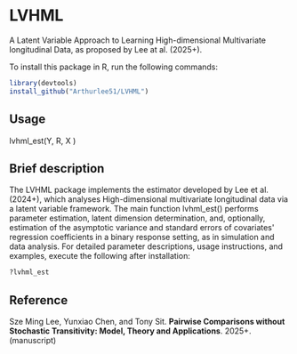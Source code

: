 # LVHML
A Latent Variable Approach to Learning High-dimensional Multivariate longitudinal Data, as proposed by Lee at al. (2025+).

To install this package in R, run the following commands:  

```R
library(devtools) 
install_github("Arthurlee51/LVHML")
```

## Usage 
lvhml_est(Y, R, X ) 


## Brief description
The LVHML package implements the estimator developed by Lee et al. (2024+), which analyses High-dimensional multivariate longitudinal data via a latent variable framework. The main function lvhml_est() performs parameter estimation, latent dimension determination, and, optionally, estimation of the asymptotic variance and standard errors of covariates' regression coefficients in a binary response setting, as in simulation and data analysis. For detailed parameter descriptions, usage instructions, and examples, execute the following after installation:

```R
?lvhml_est
```

## Reference 
Sze Ming Lee, Yunxiao Chen, and Tony Sit. **Pairwise Comparisons without Stochastic Transitivity: Model, Theory and Applications**. 2025+. (manuscript)
